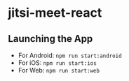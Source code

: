 # jitsi-meet-react

## Launching the App

- For Android: `npm run start:android`
- For iOS: `npm run start:ios`
- For Web: `npm run start:web`
